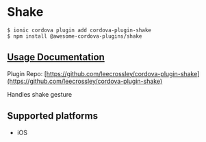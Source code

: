 # Shake

```text
$ ionic cordova plugin add cordova-plugin-shake
$ npm install @awesome-cordova-plugins/shake
```

## [Usage Documentation](https://danielsogl.gitbook.io/awesome-cordova-plugins/plugins/shake/)

Plugin Repo: [https://github.com/leecrossley/cordova-plugin-shake](https://github.com/leecrossley/cordova-plugin-shake)

Handles shake gesture

## Supported platforms

* iOS

